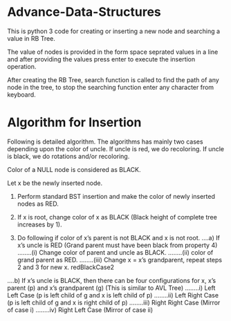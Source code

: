 # Advance-Data-Structures
This is python 3 code for creating or inserting a new node and searching a value in RB Tree.

The value of nodes is provided in the form space seprated values in a line and after providing the values press enter to execute the insertion operation.

After creating the RB Tree, search function is called to find the path of any node in the tree, to stop the searching function enter any character from keyboard.

# Algorithm for Insertion
Following is detailed algorithm. The algorithms has mainly two cases depending upon the color of uncle. If uncle is red, we do recoloring. If uncle is black, we do rotations and/or recoloring.

Color of a NULL node is considered as BLACK.

Let x be the newly inserted node.
1) Perform standard BST insertion and make the color of newly inserted nodes as RED.

2) If x is root, change color of x as BLACK (Black height of complete tree increases by 1).

3) Do following if color of x’s parent is not BLACK and x is not root.
….a) If x’s uncle is RED (Grand parent must have been black from property 4)
……..(i) Change color of parent and uncle as BLACK.
……..(ii) color of grand parent as RED.
……..(iii) Change x = x’s grandparent, repeat steps 2 and 3 for new x.
redBlackCase2

….b) If x’s uncle is BLACK, then there can be four configurations for x, x’s parent (p) and x’s grandparent (g) (This is similar to AVL Tree)
……..i) Left Left Case (p is left child of g and x is left child of p)
……..ii) Left Right Case (p is left child of g and x is right child of p)
……..iii) Right Right Case (Mirror of case i)
……..iv) Right Left Case (Mirror of case ii)
